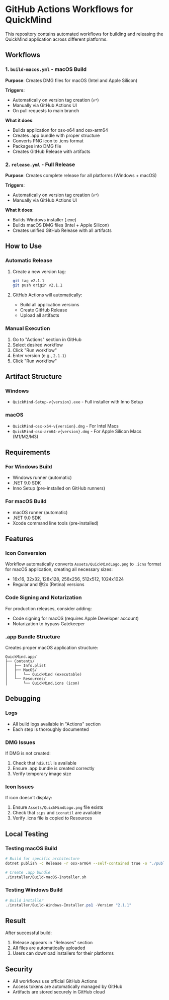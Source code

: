 # GitHub Actions Workflows for QuickMind

This repository contains automated workflows for building and releasing the QuickMind application across different platforms.

## Workflows

### 1. `build-macos.yml` - macOS Build
**Purpose**: Creates DMG files for macOS (Intel and Apple Silicon)

**Triggers**:
- Automatically on version tag creation (`v*`)
- Manually via GitHub Actions UI
- On pull requests to main branch

**What it does**:
- Builds application for osx-x64 and osx-arm64
- Creates .app bundle with proper structure
- Converts PNG icon to .icns format
- Packages into DMG file
- Creates GitHub Release with artifacts

### 2. `release.yml` - Full Release
**Purpose**: Creates complete release for all platforms (Windows + macOS)

**Triggers**:
- Automatically on version tag creation (`v*`)
- Manually via GitHub Actions UI

**What it does**:
- Builds Windows installer (.exe)
- Builds macOS DMG files (Intel + Apple Silicon)
- Creates unified GitHub Release with all artifacts

## How to Use

### Automatic Release
1. Create a new version tag:
   ```bash
   git tag v2.1.1
   git push origin v2.1.1
   ```

2. GitHub Actions will automatically:
   - Build all application versions
   - Create GitHub Release
   - Upload all artifacts

### Manual Execution
1. Go to "Actions" section in GitHub
2. Select desired workflow
3. Click "Run workflow"
4. Enter version (e.g., `2.1.1`)
5. Click "Run workflow"

## Artifact Structure

### Windows
- `QuickMind-Setup-v{version}.exe` - Full installer with Inno Setup

### macOS
- `QuickMind-osx-x64-v{version}.dmg` - For Intel Macs
- `QuickMind-osx-arm64-v{version}.dmg` - For Apple Silicon Macs (M1/M2/M3)

## Requirements

### For Windows Build
- Windows runner (automatic)
- .NET 9.0 SDK
- Inno Setup (pre-installed on GitHub runners)

### For macOS Build
- macOS runner (automatic)
- .NET 9.0 SDK
- Xcode command line tools (pre-installed)

## Features

### Icon Conversion
Workflow automatically converts `Assets/QuickMindLogo.png` to `.icns` format for macOS application, creating all necessary sizes:
- 16x16, 32x32, 128x128, 256x256, 512x512, 1024x1024
- Regular and @2x (Retina) versions

### Code Signing and Notarization
For production releases, consider adding:
- Code signing for macOS (requires Apple Developer account)
- Notarization to bypass Gatekeeper

### .app Bundle Structure
Creates proper macOS application structure:
```
QuickMind.app/
├── Contents/
│   ├── Info.plist
│   ├── MacOS/
│   │   └── QuickMind (executable)
│   └── Resources/
│       └── QuickMind.icns (icon)
```

## Debugging

### Logs
- All build logs available in "Actions" section
- Each step is thoroughly documented

### DMG Issues
If DMG is not created:
1. Check that `hdiutil` is available
2. Ensure .app bundle is created correctly
3. Verify temporary image size

### Icon Issues
If icon doesn't display:
1. Ensure `Assets/QuickMindLogo.png` file exists
2. Check that `sips` and `iconutil` are available
3. Verify .icns file is copied to Resources

## Local Testing

### Testing macOS Build
```bash
# Build for specific architecture
dotnet publish -c Release -r osx-arm64 --self-contained true -o "./publish/osx-arm64"

# Create .app bundle
./installer/Build-macOS-Installer.sh
```

### Testing Windows Build
```powershell
# Build installer
./installer/Build-Windows-Installer.ps1 -Version "2.1.1"
```

## Result

After successful build:
1. Release appears in "Releases" section
2. All files are automatically uploaded
3. Users can download installers for their platforms

## Security

- All workflows use official GitHub Actions
- Access tokens are automatically managed by GitHub
- Artifacts are stored securely in GitHub cloud 